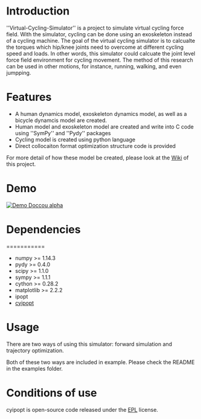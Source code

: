 # Introduction

''Virtual-Cycling-Simulator'' is a project to simulate virtual cycling force field. 
With the simulator, cycling can be done using an exoskeleton instead of a cycling machine. 
The goal of the virtual cycling simulator is to calcualte the torques which hip/knee joints need to overcome at different cycling speed and loads. In other words, this simulator could calcuate the joint level force field environment for cycling movement.
The method of this research can be used in other motions, for instance, running, walking, and even jumpping. 

# Features

- A human dynamics model, exoskeleton dynamics model, as well as a bicycle dynamcis model are created. 
- Human model and exoskeleton model are created and write into C code using ''SymPy'' and ''Pydy'' packages
- Cycling model is created using python language
- Direct collocaiton format optimization structure code is provided

For more detail of how these model be created, please look at the [Wiki](https://github.com/HuaweiWang/Virtual-Cycling-Simulator/wiki) of this project.

# Demo

[![Demo Doccou alpha](https://github.com/HuaweiWang/Virtual-Cycling-Simulator/blob/master/pics/optimize3_result_annimation.gif)](https://youtu.be/zvIn8QWE_BI)

# Dependencies
===========
- numpy  >= 1.14.3     
- pydy  >= 0.4.0
- scipy >= 1.1.0
- sympy  >= 1.1.1
- cython >= 0.28.2
- matplotlib >= 2.2.2
- ipopt
- [cyipopt](https://github.com/matthias-k/cyipopt)

# Usage

There are two ways of using this simulator: forward simulation and trajectory optimization. 

Both of these two ways are included in example. Please check the README in the examples folder.

# Conditions of use

cyipopt is open-source code released under the [EPL](https://www.eclipse.org/legal/epl-v10.html) license.
